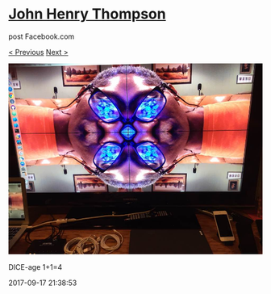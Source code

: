 # [John Henry Thompson](../README.md)
post Facebook.com

[< Previous](2017-09-17-2.md) [Next >](2017-09-17-4.md)

[![](../media/2017-09-17/Timeline-Photos-DICE-age-1-1-4.jpg)](../README.md)

DICE-age 1+1=4

2017-09-17 21:38:53